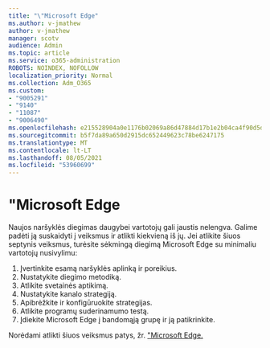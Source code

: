 ```yaml
---
title: "\"Microsoft Edge"
ms.author: v-jmathew
author: v-jmathew
manager: scotv
audience: Admin
ms.topic: article
ms.service: o365-administration
ROBOTS: NOINDEX, NOFOLLOW
localization_priority: Normal
ms.collection: Adm_O365
ms.custom:
- "9005291"
- "9140"
- "11087"
- "9006490"
ms.openlocfilehash: e215528904a0e1176b02069a86d47884d17b1e2b04ca4f90d5deedbeb82f5dc9
ms.sourcegitcommit: b5f7da89a650d2915dc652449623c78be6247175
ms.translationtype: MT
ms.contentlocale: lt-LT
ms.lasthandoff: 08/05/2021
ms.locfileid: "53960699"
---
```

# <a name="plan-your-deployment-of-microsoft-edge"></a>"Microsoft Edge

Naujos naršyklės diegimas daugybei vartotojų gali jaustis nelengva. Galime padėti ją suskaidyti į veiksmus ir atlikti kiekvieną iš jų. Jei atlikite šiuos septynis veiksmus, turėsite sėkmingą diegimą Microsoft Edge su minimaliu vartotojų nusivylimu:

1. Įvertinkite esamą naršyklės aplinką ir poreikius.
2. Nustatykite diegimo metodiką.
3. Atlikite svetainės aptikimą.
4. Nustatykite kanalo strategiją.
5. Apibrėžkite ir konfigūruokite strategijas.
6. Atlikite programų suderinamumo testą.
7. Įdiekite Microsoft Edge į bandomąją grupę ir ją patikrinkite.

Norėdami atlikti šiuos veiksmus patys, žr. ["Microsoft Edge.](https://go.microsoft.com/fwlink/?linkid=2129990)
